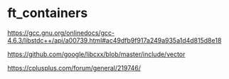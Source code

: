# ft_containers

https://gcc.gnu.org/onlinedocs/gcc-4.6.3/libstdc++/api/a00739.html#ac49dfb9f917a249a935a1d4d815d8e18

https://github.com/google/libcxx/blob/master/include/vector


https://cplusplus.com/forum/general/219746/
